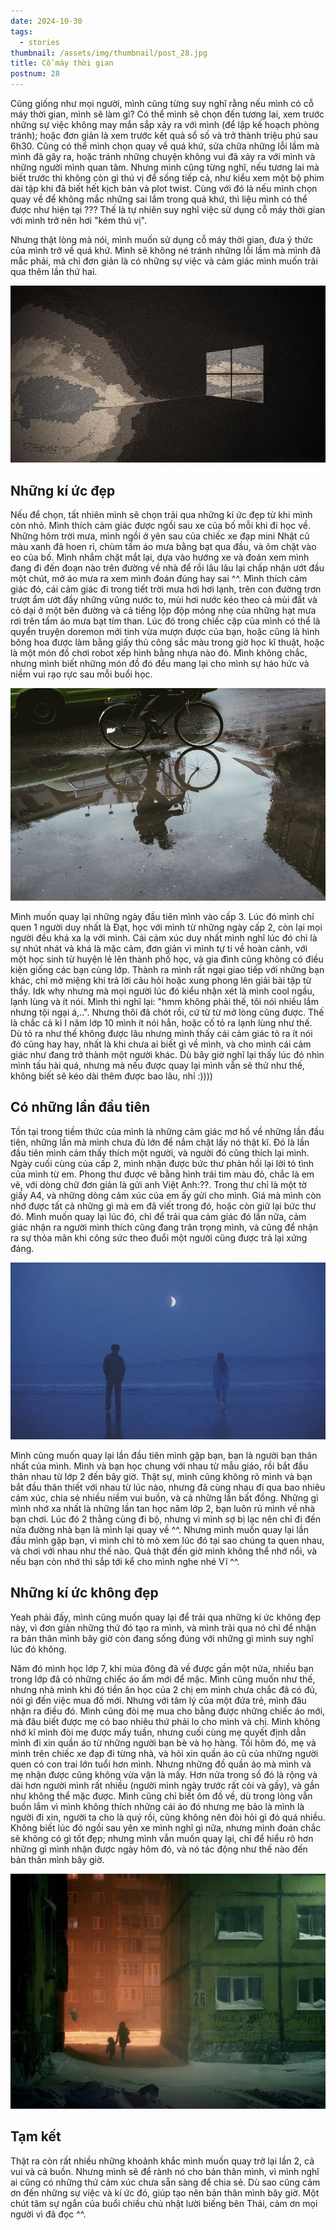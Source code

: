 ```yaml
---
date: 2024-10-30
tags:
  - stories
thumbnail: /assets/img/thumbnail/post_28.jpg
title: Cỗ máy thời gian
postnum: 28
---
```


Cũng giống như mọi người, mình cũng từng suy nghĩ rằng nếu mình có cỗ máy thời gian, mình sẽ làm gì? Có thể mình sẽ chọn đến tương lai, xem trước những sự việc không may mắn sắp xảy ra với mình (để lập kế hoạch phòng tránh); hoặc đơn giản là xem trước kết quả sổ số và trở thành triệu phú sau 6h30. Cũng có thể mình chọn quay về quá khứ, sửa chữa những lỗi lầm mà mình đã gây ra, hoặc tránh những chuyện không vui đã xảy ra với mình và những người mình quan tâm. Nhưng mình cũng từng nghĩ, nếu tương lai mà biết trước thì không còn gì thú vị để sống tiếp cả, như kiểu xem một bộ phim dài tập khi đã biết hết kịch bản và plot twist. Cùng với đó là nếu mình chọn quay về để không mắc những sai lầm trong quá khứ, thì liệu mình có thể được như hiện tại ??? Thế là tự nhiên  suy nghĩ việc sử dụng cỗ máy thời gian với mình trở nên hơi "kém thú vị". 

Nhưng thật lòng mà nói, mình muốn sử dụng cỗ máy thời gian, đưa ý thức của mình trở về quá khứ. Mình sẽ không né tránh những lỗi lầm mà mình đã mắc phải, mà chỉ đơn giản là có những sự việc và cảm giác mình muốn trải qua thêm lần thứ hai.


<a class="post-image" display="center" >
	<img itemprop="image"  src="/assets/img/post_img/post28_open.jpg"/>
</a>

## Những kí ức đẹp

Nếu để chọn, tất nhiên mình sẽ chọn trải qua những kí ức đẹp từ khi mình còn nhỏ. Mình thích cảm giác được ngồi sau xe của bố mỗi khi đi học về. Những hôm trời mưa, mình ngồi ở yên sau của chiếc xe đạp mini Nhật cũ màu xanh đã hoen rỉ, chùm tấm áo mưa bằng bạt qua đầu, và ôm chặt vào eo của bố. Mình nhắm chặt mắt lại, dựa vào hướng xe và đoán xem mình đang đi đến đoạn nào trên đường về nhà để rồi lâu lâu lại chấp nhận ướt đầu một chút, mở áo mưa ra xem mình đoán đúng hay sai ^^. Mình thích cảm giác đó, cái cảm giác đi trong tiết trời mưa hơi hơi lạnh, trên con đường trơn trượt ẩm ướt đầy những vũng nước to, mùi hơi nước kéo theo cả mùi đất và cỏ dại ở một bên đường và cả tiếng lộp độp mỏng nhẹ của những hạt mưa rơi trên tấm áo mưa bạt tím than. Lúc đó trong chiếc cặp của mình có thể là quyển truyện doremon mới tinh vừa mượn được của bạn, hoặc cũng là hình bông hoa được làm bằng giấy thủ công sắc màu trong giờ học kĩ thuật, hoặc là một món đồ chơi robot xếp hình bằng nhựa nào đó. Mình không chắc, nhưng mình biết những món đồ đó đều mang lại cho mình sự háo hức và niềm vui rạo rực sau mỗi buổi học.

<a class="post-image" display="center" >
	<img itemprop="image"  src="/assets/img/post_img/post28_biking.jpg"/>
</a>

Mình muốn quay lại những ngày đầu tiên mình vào cấp 3. Lúc đó mình chỉ quen 1 người duy nhất là Đạt, học với mình từ những ngày cấp 2, còn lại mọi người đều khá xa lạ với mình. Cái cảm xúc duy nhất mình nghĩ lúc đó chỉ là sự nhút nhát và khá là mặc cảm, đơn giản vì mình tự ti về hoàn cảnh, với một học sinh từ huyện lẻ lên thành phố học, và gia đình cũng không có điều kiện giống các bạn cùng lớp. Thành ra mình rất ngại giao tiếp với những bạn khác, chỉ mở miệng khi trả lời câu hỏi hoặc xung phong lên giải bài tập từ thầy. Idk why nhưng mà mọi người lúc đó kiểu nhận xét là mình cool ngầu, lạnh lùng và ít nói. Mình thì nghĩ lại: "hmm không phải thế, tôi nói nhiều lắm nhưng tội ngại á,..". Nhưng thôi đã chót rồi, cứ từ từ mở lòng cũng được. Thế là chắc cả kì I năm lớp 10 mình ít nói hẳn, hoặc cố tỏ ra lạnh lùng như thế. Dù tỏ ra như thế không được lâu nhưng mình thấy cái cảm giác tỏ ra ít nói đó cũng hay hay, nhất là khi chưa ai biết gì về mình, và cho mình cái cảm giác như đang trở thành một người khác. Dù bây giờ nghĩ lại thấy lúc đó nhìn mình tấu hài quá, nhưng mà nếu được quay lại mình vẫn sẽ thử như thế, không biết sẽ kéo dài thêm được bao lâu, nhỉ :))))

## Có những lần đầu tiên

Tồn tại trong tiềm thức của mình là những cảm giác mơ hồ về những lần đầu tiên, những lần mà mình chưa đủ lớn để nắm chặt lấy nó thật kĩ. Đó là lần đầu tiên mình cảm thấy thích một người, và người đó cũng thích lại mình. Ngày cuối cùng của cấp 2, mình nhận được bức thư phản hồi lại lời tỏ tình của mình từ em. Phong thư được vẽ bằng hình trái tim màu đỏ, chắc là em vẽ, với dòng chữ đơn giản là gửi anh Việt Anh:??. Trong thư chỉ là một tờ giấy A4, và những dòng cảm xúc của em ấy gửi cho mình. Giá mà mình còn nhớ được tất cả những gì mà em đã viết trong đó, hoặc còn giữ lại  bức thư đó. Mình muốn quay lại lúc đó, chỉ để trải qua cảm giác đó lần nữa, cảm giác nhận ra người mình thích cũng đang trân trọng mình, và cũng để nhận ra sự thỏa mãn khi công sức theo đuổi một người cũng được trả lại xứng đáng. 

<a class="post-image" display="center" >
	<img itemprop="image"  src="/assets/img/post_img/post28_love.jpg"/>
</a>

Mình cũng muốn quay lại lần đầu tiên mình gặp bạn, bạn là người bạn thân nhất của mình. Mình và bạn học chung với nhau từ mẫu giáo, rồi bắt đầu thân nhau từ lớp 2 đến bây giờ. Thật sự, mình cũng không rõ mình và bạn bắt đầu thân thiết với nhau từ lúc nào, nhưng đã cùng nhau đi qua bao nhiêu cảm xúc, chia sẻ nhiều niềm vui buồn, và cả những lần bất đồng. Những gì mình nhớ xa nhất là những lần tan học năm lớp 2, bạn luôn rủ mình về nhà bạn chơi. Lúc đó 2 thằng cùng đi bộ, nhưng vì mình sợ bị lạc nên chỉ đi đến nửa đường nhà bạn là mình lại quay về ^^. Nhưng mình muốn quay lại lần đầu mình gặp bạn, vì mình chỉ tò mò xem lúc đó tại sao chúng ta quen nhau, và chơi với nhau như thế nào. Quả thật đến giờ mình không thể nhớ nổi, và nếu bạn còn nhớ thì sắp tới kể cho mình nghe nhé Vĩ ^^.

## Những kí ức không đẹp

Yeah phải đấy, mình cũng muốn quay lại để trải qua những kí ức không đẹp này, vì đơn giản những thứ đó tạo ra mình, và mình trải qua nó chỉ để nhận ra bản thân mình bây giờ còn đang sống đúng với những gì mình suy nghĩ lúc đó không.

Năm đó mình học lớp 7, khi mùa đông đã về được gần một nửa, nhiều bạn trong lớp đã có những chiếc áo ấm mới để mặc. Mình cũng muốn như thế, nhưng nhà mình khi đó tiền ăn học của 2 chị em mình chưa chắc đã có đủ, nói gì đến việc mua đồ mới. Nhưng với tâm lý của một đứa trẻ, mình đâu nhận ra điều đó. Mình cũng đòi mẹ mua cho bằng được những chiếc áo mới, mà đâu biết được mẹ có bao nhiêu thứ phải lo cho mình và chị. Mình không nhớ kĩ mình đòi mẹ được mấy tuần, nhưng cuối cùng mẹ quyết định dẫn mình đi xin quần áo từ những người bạn bè và họ hàng. Tối hôm đó, mẹ và mình trên chiếc xe đạp đi từng nhà, và hỏi xin quần áo cũ của những người quen có con trai lớn tuổi hơn mình. Nhưng những đồ quần áo mà mình và mẹ nhận được cũng không vừa vặn là mấy. Hơn nửa trong số đó là rộng và dài hơn người mình rất nhiều (người mình ngày trước rất còi và gầy), và gần như không thể mặc được. Mình cũng chỉ biết ôm đồ về, dù trong lòng vẫn buồn lắm vì mình không thích những cái áo đó nhưng mẹ bảo là mình là người đi xin, người ta cho là quý rồi, cũng không nên đòi hỏi gì đó quá nhiều. Không biết lúc đó ngồi sau yên xe mình nghĩ gì nữa, nhưng mình đoán chắc sẽ không có gì tốt đẹp; nhưng mình vẫn muốn quay lại, chỉ để hiểu rõ hơn những gì mình nhận được ngày hôm đó, và nó tác động như thế nào đến bản thân mình bây giờ.

<a class="post-image" display="center" >
	<img itemprop="image"  src="/assets/img/post_img/post28_cold.jpg"/>
</a>


## Tạm kết

Thật ra còn rất nhiều những khoảnh khắc mình muốn quay trở lại lần 2, cả vui và cả buồn. Nhưng mình sẽ để rành nó cho bản thân mình, vì mình nghĩ ai cũng có những thứ cảm xúc chưa sẵn sàng để chia sẻ. Dù sao cũng cảm ơn đến những sự việc và kí ức đó, giúp tạo nên bản thân mình bây giờ. Một chút tâm sự ngắn của buổi chiều chủ nhật lười biếng bên Thái, cảm ơn mọi người vì đã đọc ^^.

